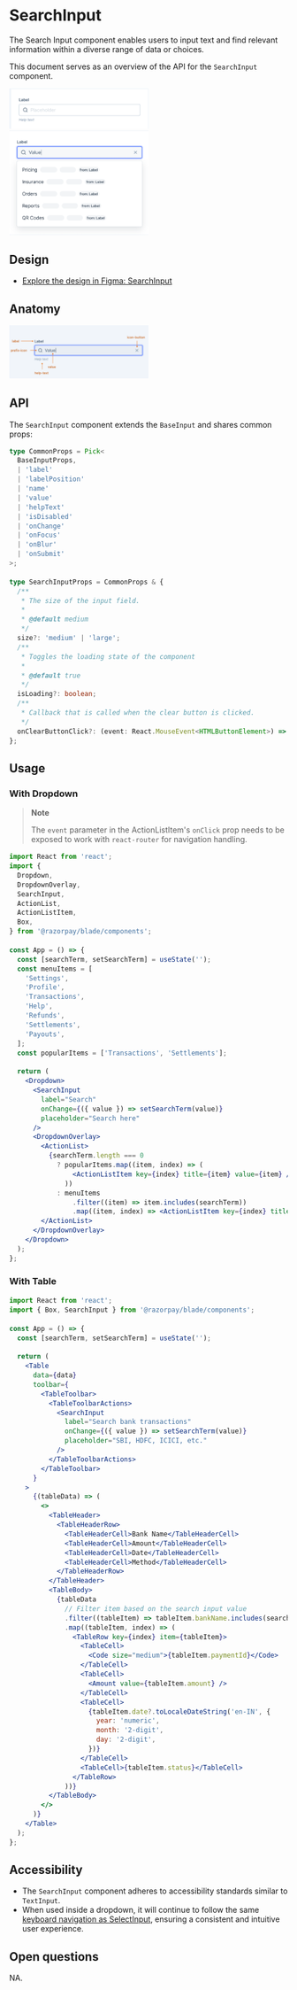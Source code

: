 # SearchInput

The Search Input component enables users to input text and find relevant information within a diverse range of data or choices.

This document serves as an overview of the API for the `SearchInput` component.

<img src="./searchinput-thumbnail.png" width="50%" alt="Thumbnail" />

<img src="./searchinput-dropdown.png" width="50%" alt="Input with results in dropdown" />

## Design

- [Explore the design in Figma: SearchInput](https://www.figma.com/file/jubmQL9Z8V7881ayUD95ps/Blade-DSL?type=design&node-id=85072%3A160345&mode=design&t=Pv93G8LK6OtL4wwk-1)

## Anatomy

<img src="./searchinput-anatomy.png" width="50%" alt="Anatomy" />

## API

The `SearchInput` component extends the `BaseInput` and shares common props:

```ts
type CommonProps = Pick<
  BaseInputProps,
  | 'label'
  | 'labelPosition'
  | 'name'
  | 'value'
  | 'helpText'
  | 'isDisabled'
  | 'onChange'
  | 'onFocus'
  | 'onBlur'
  | 'onSubmit'
>;

type SearchInputProps = CommonProps & {
  /**
   * The size of the input field.
   *
   * @default medium
   */
  size?: 'medium' | 'large';
  /**
   * Toggles the loading state of the component
   *
   * @default true
   */
  isLoading?: boolean;
  /**
   * Callback that is called when the clear button is clicked.
   */
  onClearButtonClick?: (event: React.MouseEvent<HTMLButtonElement>) => void;
};
```

## Usage

### With Dropdown

> **Note**
>
> The `event` parameter in the ActionListItem's `onClick` prop needs to be exposed to work with `react-router` for navigation handling.

```jsx
import React from 'react';
import {
  Dropdown,
  DropdownOverlay,
  SearchInput,
  ActionList,
  ActionListItem,
  Box,
} from '@razorpay/blade/components';

const App = () => {
  const [searchTerm, setSearchTerm] = useState('');
  const menuItems = [
    'Settings',
    'Profile',
    'Transactions',
    'Help',
    'Refunds',
    'Settlements',
    'Payouts',
  ];
  const popularItems = ['Transactions', 'Settlements'];

  return (
    <Dropdown>
      <SearchInput
        label="Search"
        onChange={({ value }) => setSearchTerm(value)}
        placeholder="Search here"
      />
      <DropdownOverlay>
        <ActionList>
          {searchTerm.length === 0
            ? popularItems.map((item, index) => (
                <ActionListItem key={index} title={item} value={item} />
              ))
            : menuItems
                .filter((item) => item.includes(searchTerm))
                .map((item, index) => <ActionListItem key={index} title={item} value={item} />)}
        </ActionList>
      </DropdownOverlay>
    </Dropdown>
  );
};
```

### With Table

```jsx
import React from 'react';
import { Box, SearchInput } from '@razorpay/blade/components';

const App = () => {
  const [searchTerm, setSearchTerm] = useState('');

  return (
    <Table
      data={data}
      toolbar={
        <TableToolbar>
          <TableToolbarActions>
            <SearchInput
              label="Search bank transactions"
              onChange={({ value }) => setSearchTerm(value)}
              placeholder="SBI, HDFC, ICICI, etc."
            />
          </TableToolbarActions>
        </TableToolbar>
      }
    >
      {(tableData) => (
        <>
          <TableHeader>
            <TableHeaderRow>
              <TableHeaderCell>Bank Name</TableHeaderCell>
              <TableHeaderCell>Amount</TableHeaderCell>
              <TableHeaderCell>Date</TableHeaderCell>
              <TableHeaderCell>Method</TableHeaderCell>
            </TableHeaderRow>
          </TableHeader>
          <TableBody>
            {tableData
              // Filter item based on the search input value
              .filter((tableItem) => tableItem.bankName.includes(searchTerm))
              .map((tableItem, index) => (
                <TableRow key={index} item={tableItem}>
                  <TableCell>
                    <Code size="medium">{tableItem.paymentId}</Code>
                  </TableCell>
                  <TableCell>
                    <Amount value={tableItem.amount} />
                  </TableCell>
                  <TableCell>
                    {tableItem.date?.toLocaleDateString('en-IN', {
                      year: 'numeric',
                      month: '2-digit',
                      day: '2-digit',
                    })}
                  </TableCell>
                  <TableCell>{tableItem.status}</TableCell>
                </TableRow>
              ))}
          </TableBody>
        </>
      )}
    </Table>
  );
};
```

## Accessibility

- The `SearchInput` component adheres to accessibility standards similar to `TextInput`.
- When used inside a dropdown, it will continue to follow the same [keyboard navigation as SelectInput](https://github.com/razorpay/blade/blob/master/packages/blade/src/components/Dropdown/_decisions/decisions.md#accessibility), ensuring a consistent and intuitive user experience.

## Open questions

NA.
